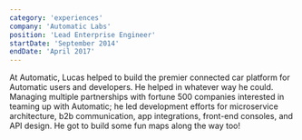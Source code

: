 ```yaml
---
category: 'experiences'
company: 'Automatic Labs'
position: 'Lead Enterprise Engineer'
startDate: 'September 2014'
endDate: 'April 2017'
---
```


At Automatic, Lucas helped to build the premier connected car platform for Automatic users and developers. He helped in whatever way he could. Managing multiple partnerships with fortune 500 companies interested in teaming up with Automatic; he led development efforts for microservice architecture, b2b communication, app integrations, front-end consoles, and API design. He got to build some fun maps along the way too!

